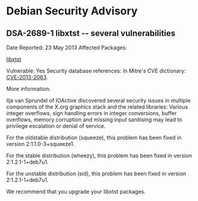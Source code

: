 
Debian Security Advisory
========================


DSA-2689-1 libxtst -- several vulnerabilities
---------------------------------------------



Date Reported:
23 May 2013
Affected Packages:

[libxtst](https://packages.debian.org/src:libxtst)

Vulnerable:
Yes
Security database references:
In Mitre's CVE dictionary: [CVE-2013-2063](https://security-tracker.debian.org/tracker/CVE-2013-2063).  

More information:

Ilja van Sprundel of IOActive discovered several security issues in
multiple components of the X.org graphics stack and the related
libraries: Various integer overflows, sign handling errors in integer
conversions, buffer overflows, memory corruption and missing input
sanitising may lead to privilege escalation or denial of service.


For the oldstable distribution (squeeze), this problem has been fixed in
version 2:1.1.0-3+squeeze1.


For the stable distribution (wheezy), this problem has been fixed in
version 2:1.2.1-1+deb7u1.


For the unstable distribution (sid), this problem has been fixed in
version 2:1.2.1-1+deb7u1.


We recommend that you upgrade your libxtst packages.





